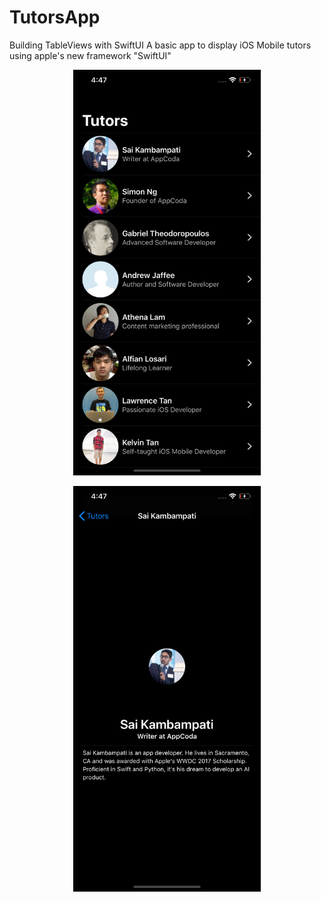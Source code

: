 # TutorsApp
Building TableViews with SwiftUI
A basic app to display iOS Mobile tutors using apple's new framework "SwiftUI"

<p align="center">
<img src="https://github.com/Donkemezuo/TutorsApp/blob/master/TutorsApp/Supporting%20Files/TTHomeScreen.png" width="300" height="649"/>
</p>

<p align="center">
<img src="https://github.com/Donkemezuo/TutorsApp/blob/master/TutorsApp/Supporting%20Files/TTDetailView.png" width="300" height="649"/>
</p>

